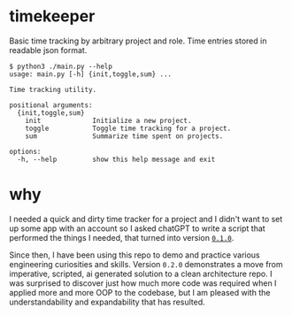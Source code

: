 # timekeeper
Basic time tracking by arbitrary project and role. Time entries stored in readable json format. 

```console
$ python3 ./main.py --help
usage: main.py [-h] {init,toggle,sum} ...

Time tracking utility.

positional arguments:
  {init,toggle,sum}
    init             Initialize a new project.
    toggle           Toggle time tracking for a project.
    sum              Summarize time spent on projects.

options:
  -h, --help         show this help message and exit
```

# why
I needed a quick and dirty time tracker for a project and I didn't want to set up
some app with an account so I asked chatGPT to write a script that performed the
things I needed, that turned into version [`0.1.0`](https://github.com/dbellotti/timekeeper/releases/tag/v0.1.0).

Since then, I have been using this repo to demo and practice various engineering
curiosities and skills. Version `0.2.0` demonstrates a move from imperative,
scripted, ai generated solution to a clean architecture repo. I was surprised to
discover just how much more code was required when I applied more and more OOP to
the codebase, but I am pleased with the understandability and expandability that
has resulted.
